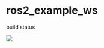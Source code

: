 # ros2_example_ws

build status

![](https://github.com/daifuku07/ros2_example_ws/workflows/.github/workflows/ccpp.yml/badge.svg)
